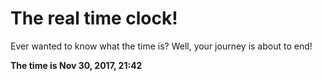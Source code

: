 # The real time clock!

Ever wanted to know what the time is? Well, your journey is about to end!

**The time is Nov 30, 2017, 21:42**
